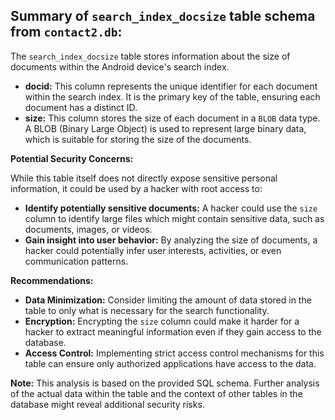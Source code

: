 ## Summary of `search_index_docsize` table schema from `contact2.db`:

The `search_index_docsize` table stores information about the size of documents within the Android device's search index. 

* **docid:** This column represents the unique identifier for each document within the search index. It is the primary key of the table, ensuring each document has a distinct ID.
* **size:** This column stores the size of each document in a `BLOB` data type. A BLOB (Binary Large Object) is used to represent large binary data, which is suitable for storing the size of the documents.

**Potential Security Concerns:**

While this table itself does not directly expose sensitive personal information, it could be used by a hacker with root access to:

* **Identify potentially sensitive documents:** A hacker could use the `size` column to identify large files which might contain sensitive data, such as documents, images, or videos.
* **Gain insight into user behavior:** By analyzing the size of documents, a hacker could potentially infer user interests, activities, or even communication patterns. 

**Recommendations:**

* **Data Minimization:**  Consider limiting the amount of data stored in the table to only what is necessary for the search functionality.
* **Encryption:**  Encrypting the `size` column could make it harder for a hacker to extract meaningful information even if they gain access to the database.
* **Access Control:**  Implementing strict access control mechanisms for this table can ensure only authorized applications have access to the data.

**Note:** This analysis is based on the provided SQL schema.  Further analysis of the actual data within the table and the context of other tables in the database might reveal additional security risks. 

